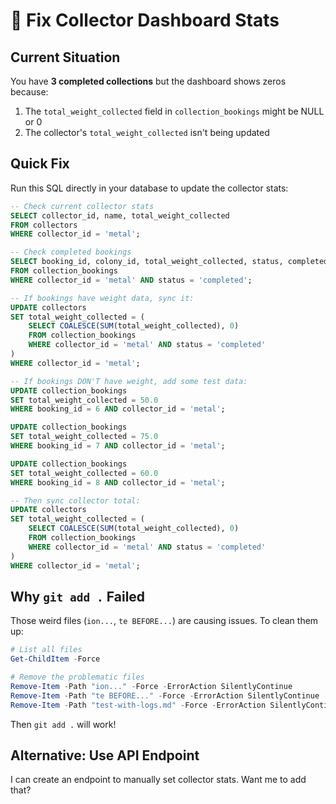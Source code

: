 # 🔧 Fix Collector Dashboard Stats

## Current Situation

You have **3 completed collections** but the dashboard shows zeros because:
1. The `total_weight_collected` field in `collection_bookings` might be NULL or 0
2. The collector's `total_weight_collected` isn't being updated

## Quick Fix

Run this SQL directly in your database to update the collector stats:

```sql
-- Check current collector stats
SELECT collector_id, name, total_weight_collected 
FROM collectors 
WHERE collector_id = 'metal';

-- Check completed bookings
SELECT booking_id, colony_id, total_weight_collected, status, completed_at
FROM collection_bookings
WHERE collector_id = 'metal' AND status = 'completed';

-- If bookings have weight data, sync it:
UPDATE collectors 
SET total_weight_collected = (
    SELECT COALESCE(SUM(total_weight_collected), 0)
    FROM collection_bookings
    WHERE collector_id = 'metal' AND status = 'completed'
)
WHERE collector_id = 'metal';

-- If bookings DON'T have weight, add some test data:
UPDATE collection_bookings
SET total_weight_collected = 50.0
WHERE booking_id = 6 AND collector_id = 'metal';

UPDATE collection_bookings
SET total_weight_collected = 75.0
WHERE booking_id = 7 AND collector_id = 'metal';

UPDATE collection_bookings
SET total_weight_collected = 60.0
WHERE booking_id = 8 AND collector_id = 'metal';

-- Then sync collector total:
UPDATE collectors 
SET total_weight_collected = (
    SELECT COALESCE(SUM(total_weight_collected), 0)
    FROM collection_bookings
    WHERE collector_id = 'metal' AND status = 'completed'
)
WHERE collector_id = 'metal';
```

## Why `git add .` Failed

Those weird files (`ion...`, `te BEFORE...`) are causing issues. To clean them up:

```powershell
# List all files
Get-ChildItem -Force

# Remove the problematic files
Remove-Item -Path "ion..." -Force -ErrorAction SilentlyContinue
Remove-Item -Path "te BEFORE..." -Force -ErrorAction SilentlyContinue
Remove-Item -Path "test-with-logs.md" -Force -ErrorAction SilentlyContinue
```

Then `git add .` will work!

## Alternative: Use API Endpoint

I can create an endpoint to manually set collector stats. Want me to add that?
